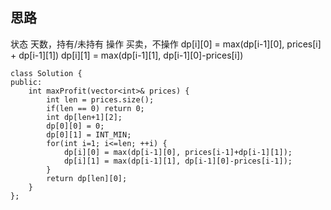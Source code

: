 ## 思路

状态 天数，持有/未持有
操作 买卖，不操作
dp[i][0] = max(dp[i-1][0], prices[i] + dp[i-1][1])
dp[i][1] = max(dp[i-1][1], dp[i-1][0]-prices[i])

```
class Solution {
public:
    int maxProfit(vector<int>& prices) {
        int len = prices.size();
        if(len == 0) return 0;
        int dp[len+1][2];
        dp[0][0] = 0;
        dp[0][1] = INT_MIN;
        for(int i=1; i<=len; ++i) {
            dp[i][0] = max(dp[i-1][0], prices[i-1]+dp[i-1][1]);
            dp[i][1] = max(dp[i-1][1], dp[i-1][0]-prices[i-1]);
        }
        return dp[len][0];
    }
};
```